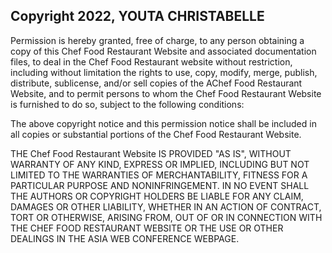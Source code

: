 ## Copyright 2022, YOUTA CHRISTABELLE


Permission is hereby granted, free of charge, to any person obtaining a copy of this Chef Food Restaurant Website and associated documentation files, to deal in the Chef Food Restaurant website without restriction, including without limitation the rights to use, copy, modify, merge, publish, distribute, sublicense, and/or sell copies of the AChef Food Restaurant Website, and to permit persons to whom the Chef Food Restaurant Website is furnished to do so, subject to the following conditions:

The above copyright notice and this permission notice shall be included in all copies or substantial portions of the Chef Food Restaurant Website.

THE Chef Food Restaurant Website IS PROVIDED "AS IS", WITHOUT WARRANTY OF ANY KIND, EXPRESS OR IMPLIED, INCLUDING BUT NOT LIMITED TO THE WARRANTIES OF MERCHANTABILITY, FITNESS FOR A PARTICULAR PURPOSE AND NONINFRINGEMENT. IN NO EVENT SHALL THE AUTHORS OR COPYRIGHT HOLDERS BE LIABLE FOR ANY CLAIM, DAMAGES OR OTHER LIABILITY, WHETHER IN AN ACTION OF CONTRACT, TORT OR OTHERWISE, ARISING FROM, OUT OF OR IN CONNECTION WITH THE CHEF FOOD RESTAURANT WEBSITE OR THE USE OR OTHER DEALINGS IN THE ASIA WEB CONFERENCE WEBPAGE.